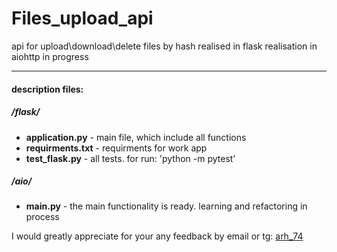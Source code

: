 # Files_upload_api
api for upload\download\delete files by hash
realised in flask
realisation in aiohttp in progress

---
#### description files: ####
##### /flask/ #####
- **application.py** - main file, which include all functions
- **requirments.txt** - requirments for work app
- **test_flask.py** - all tests. for run: 'python -m pytest'


##### /aio/ #####
- **main.py** - the main functionality is ready. learning and refactoring in process


I would greatly appreciate for your any feedback by email or tg: [arh_74](https://t.me/Arh_74)
